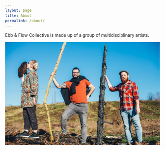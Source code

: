 ```yaml
---
layout: page
title: About
permalink: /about/
---
```


Ebb & Flow Collective is made up of a group of multidisciplinary artists.
 



  
![First Expeditions](/images/041016/4.jpg) 